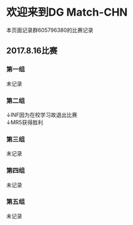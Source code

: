 # 欢迎来到DG Match-CHN
本页面记录群605796380的比赛记录


## 2017.8.16比赛
### 第一组
未记录

### 第二组
↓INF因为在校学习故退出比赛<br>
↓MR5获得胜利<br>

### 第三组
未记录

### 第四组
未记录

### 第五组
未记录
